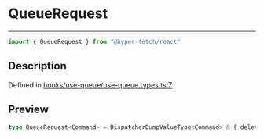 

# QueueRequest

<div class="api-docs__separator" data-reactroot="">

---

</div><div class="api-docs__import" data-reactroot="">

```ts
import { QueueRequest } from "@hyper-fetch/react"
```

</div><div class="api-docs__section">

## Description

</div><div class="api-docs__description"><span class="api-docs__do-not-parse">



</span></div><p class="api-docs__definition">

Defined in [hooks/use-queue/use-queue.types.ts:7](https://github.com/BetterTyped/hyper-fetch/blob/a5ae46b5/packages/react/src/hooks/use-queue/use-queue.types.ts#L7)

</p><div class="api-docs__section">

## Preview

</div><div class="api-docs__preview type single">

```ts
type QueueRequest<Command> = DispatcherDumpValueType<Command> & { deleteRequest: () => void; downloading?: FetchProgressType; startRequest: () => void; stopRequest: () => void; uploading?: FetchProgressType };
```

</div>